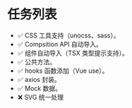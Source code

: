# 任务列表

- ✅ CSS 工具支持（unocss、sass）。
- ✅ Compsition API 自动导入。
- ✅ 组件自动导入（TSX 类型提示支持）。
- ✅ 公共方法。
- ✅ hooks 函数添加（Vue use）。
- ✅ axios 封装。
- ✅ Mock 数据。
- ❌ SVG 统一处理
